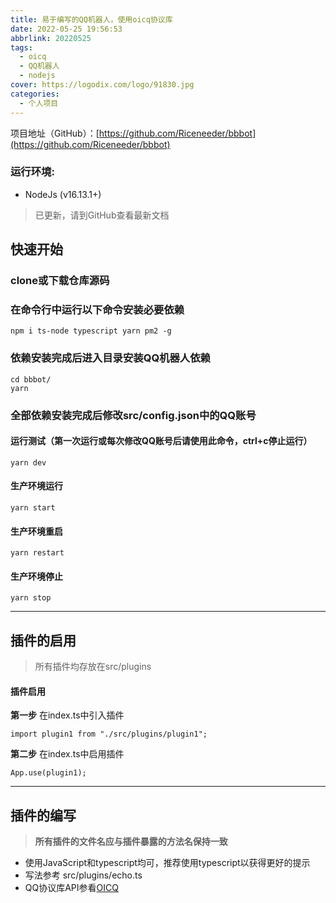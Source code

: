 ```yaml
---
title: 易于编写的QQ机器人，使用oicq协议库
date: 2022-05-25 19:56:53
abbrlink: 20220525
tags:
  - oicq
  - QQ机器人
  - nodejs
cover: https://logodix.com/logo/91830.jpg
categories:
  - 个人项目
---
```

项目地址（GitHub）：[https://github.com/Riceneeder/bbbot](https://github.com/Riceneeder/bbbot)
### 运行环境:
+ NodeJs (v16.13.1+)
<!--more-->

> 已更新，请到GitHub查看最新文档

## 快速开始
### clone或下载仓库源码
### 在命令行中运行以下命令安装必要依赖
```
npm i ts-node typescript yarn pm2 -g
```

### 依赖安装完成后进入目录安装QQ机器人依赖
```
cd bbbot/
yarn
```
### 全部依赖安装完成后修改src/config.json中的QQ账号

#### **运行测试**（第一次运行或每次修改QQ账号后请使用此命令，ctrl+c停止运行）
```
yarn dev    
```
#### **生产环境运行**
```
yarn start
```
#### **生产环境重启**
```
yarn restart
```
#### **生产环境停止**
```
yarn stop
```
---
## 插件的启用

> 所有插件均存放在src/plugins
#### 插件启用

**第一步** 在index.ts中引入插件
```
import plugin1 from "./src/plugins/plugin1";
```
**第二步** 在index.ts中启用插件
```
App.use(plugin1);
```
---
## 插件的编写
>**所有插件的文件名应与插件暴露的方法名保持一致**
+ 使用JavaScript和typescript均可，推荐使用typescript以获得更好的提示
+ 写法参考 src/plugins/echo.ts 
+ QQ协议库API参看[OICQ](https://github.com/takayama-lily/oicq#api-reference)
